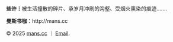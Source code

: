 <strong>些许</strong>┇被生活撞散的碎片、承岁月冲刷的沟壑、受烟火熏染的痕迹.......
<p><strong>曼斯书咖</strong>：http://mans.cc</p>
<p>&copy; 2025 <a href="http://mans.cc">mans.cc</a> ｜ <a href="mailto:lidoxu@lidoxu.com" target="_blank">Email</a>.</p>
